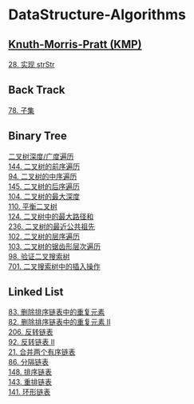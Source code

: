 # DataStructure-Algorithms

## [Knuth-Morris-Pratt (KMP)](https://en.wikipedia.org/wiki/Knuth%E2%80%93Morris%E2%80%93Pratt_algorithm)
[28. 实现 strStr](https://github.com/blackdogtop/DataStructure-Algorithms/blob/main/strStr.py)

## Back Track
[78. 子集](https://github.com/blackdogtop/DataStructure-Algorithms/blob/main/subsets.py)

## Binary Tree
[二叉树深度/广度遍历](https://github.com/blackdogtop/DataStructure-Algorithms/blob/main/BinaryTree/binaryTree.py) <br/>
[144. 二叉树的前序遍历](https://github.com/blackdogtop/DataStructure-Algorithms/blob/main/BinaryTree/preorderTraversal.py) <br/>
[94.  二叉树的中序遍历](https://github.com/blackdogtop/DataStructure-Algorithms/blob/main/BinaryTree/inorderTraversal.py) <br/>
[145. 二叉树的后序遍历](https://github.com/blackdogtop/DataStructure-Algorithms/blob/main/BinaryTree/postorderTraversal.py) <br/>
[104. 二叉树的最大深度](https://github.com/blackdogtop/DataStructure-Algorithms/blob/main/BinaryTree/maxDepth.py) <br/>
[110. 平衡二叉树](https://github.com/blackdogtop/DataStructure-Algorithms/blob/main/BinaryTree/isBalanced.py) <br/>
[124. 二叉树中的最大路径和](https://github.com/blackdogtop/DataStructure-Algorithms/blob/main/BinaryTree/maxPathSum.py) <br/>
[236. 二叉树的最近公共祖先](https://github.com/blackdogtop/DataStructure-Algorithms/blob/main/BinaryTree/lowestCommonAncestor.py) <br/>
[102. 二叉树的层序遍历](https://github.com/blackdogtop/DataStructure-Algorithms/blob/main/BinaryTree/levelOrder.py) <br/>
[103. 二叉树的锯齿形层次遍历](https://github.com/blackdogtop/DataStructure-Algorithms/blob/main/BinaryTree/zigzagLevelOrder.py) <br/>
[98.  验证二叉搜索树](https://github.com/blackdogtop/DataStructure-Algorithms/blob/main/BinaryTree/isValidBST.py) <br/>
[701. 二叉搜索树中的插入操作](https://github.com/blackdogtop/DataStructure-Algorithms/blob/main/BinaryTree/insertIntoBST.py) <br/>

## Linked List <br/>
[83.  删除排序链表中的重复元素](https://github.com/blackdogtop/DataStructure-Algorithms/blob/main/LinkedList/deleteDuplicates.py) <br/>
[82. 删除排序链表中的重复元素 II](https://github.com/blackdogtop/DataStructure-Algorithms/blob/main/LinkedList/deleteDuplicates2.py) <br/>
[206. 反转链表](https://github.com/blackdogtop/DataStructure-Algorithms/blob/main/LinkedList/reverseList.py) <br/>
[92. 反转链表 II](https://github.com/blackdogtop/DataStructure-Algorithms/blob/main/LinkedList/reverseBetween.py) <br/>
[21. 合并两个有序链表](https://github.com/blackdogtop/DataStructure-Algorithms/blob/main/LinkedList/mergeTwoLists.py) <br/>
[86. 分隔链表](https://github.com/blackdogtop/DataStructure-Algorithms/blob/main/LinkedList/partition.py) <br/>
[148. 排序链表](https://github.com/blackdogtop/DataStructure-Algorithms/blob/main/LinkedList/sortList.py) <br/>
[143. 重排链表](https://github.com/blackdogtop/DataStructure-Algorithms/blob/main/LinkedList/reorderList.py) <br/>
[141. 环形链表](https://github.com/blackdogtop/DataStructure-Algorithms/blob/main/LinkedList/hasCycle.py) <br/>
